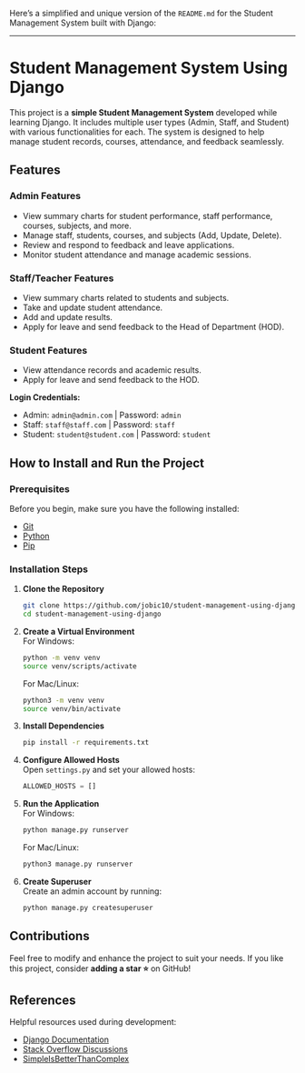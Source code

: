 Here’s a simplified and unique version of the `README.md` for the Student Management System built with Django:

---

# Student Management System Using Django

This project is a **simple Student Management System** developed while learning Django. It includes multiple user types (Admin, Staff, and Student) with various functionalities for each. The system is designed to help manage student records, courses, attendance, and feedback seamlessly.

## Features

### Admin Features
- View summary charts for student performance, staff performance, courses, subjects, and more.
- Manage staff, students, courses, and subjects (Add, Update, Delete).
- Review and respond to feedback and leave applications.
- Monitor student attendance and manage academic sessions.

### Staff/Teacher Features
- View summary charts related to students and subjects.
- Take and update student attendance.
- Add and update results.
- Apply for leave and send feedback to the Head of Department (HOD).

### Student Features
- View attendance records and academic results.
- Apply for leave and send feedback to the HOD.

**Login Credentials:**  
- Admin: `admin@admin.com` | Password: `admin`  
- Staff: `staff@staff.com` | Password: `staff`  
- Student: `student@student.com` | Password: `student`


## How to Install and Run the Project

### Prerequisites

Before you begin, make sure you have the following installed:
- [Git](https://git-scm.com/)
- [Python](https://www.python.org/downloads/)
- [Pip](https://pip.pypa.io/en/stable/installing/)

### Installation Steps

1. **Clone the Repository**  
   ```bash
   git clone https://github.com/jobic10/student-management-using-django.git
   cd student-management-using-django
   ```

2. **Create a Virtual Environment**  
   For Windows:
   ```bash
   python -m venv venv
   source venv/scripts/activate
   ```
   For Mac/Linux:
   ```bash
   python3 -m venv venv
   source venv/bin/activate
   ```

3. **Install Dependencies**  
   ```bash
   pip install -r requirements.txt
   ```

4. **Configure Allowed Hosts**  
   Open `settings.py` and set your allowed hosts:
   ```python
   ALLOWED_HOSTS = []
   ```

5. **Run the Application**  
   For Windows:
   ```bash
   python manage.py runserver
   ```
   For Mac/Linux:
   ```bash
   python3 manage.py runserver
   ```

6. **Create Superuser**  
   Create an admin account by running:
   ```bash
   python manage.py createsuperuser
   ```

## Contributions

Feel free to modify and enhance the project to suit your needs. If you like this project, consider **adding a star ⭐️** on GitHub!

## References

Helpful resources used during development:
- [Django Documentation](https://docs.djangoproject.com/en/4.0/)
- [Stack Overflow Discussions](https://stackoverflow.com/questions/tagged/django)
- [SimpleIsBetterThanComplex](https://simpleisbetterthancomplex.com/)
